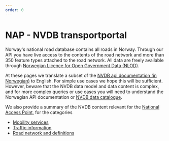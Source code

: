 ```yaml
---
order: 0
---
```

# NAP - NVDB transportportal 

Norway's national road database contains all roads in Norway. Through our API you have live access to 
the contents of the road network and more than 350 feature types attached to the road network. All 
data are freely available through [Norwegian Licence for Open Government Data (NLOD)](https://data.norge.no/nlod/en). 

At these pages we translate a subset of the [NVDB api documentation (in Norwegian)](https://api.vegdata.no) to English. 
For simple use cases we hope this will be sufficient. However, beware that the NVDB data model and data content
is complex, and for more complex queries or use cases you will need 
to understand the Norwegian API documentation or [NVDB data catalogue](https://datakatalogen.atlas.vegvesen.no/). 

We also provide a summary of the NVDB content relevant for the [National Access Point](http://transportportal.no), for the categories 
  * [Mobility services](los1.md)
  * [Traffic information](los2.md)
  * [Road network and definitions](los3.md) 

